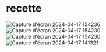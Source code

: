 # recette
![Capture d'écran 2024-04-17 154236](https://github.com/mohars25/recette/assets/162590718/92f3cf21-3f95-4c29-90a9-ca41f8a5bcee)
![Capture d'écran 2024-04-17 154230](https://github.com/mohars25/recette/assets/162590718/66c2992c-06b6-4ce7-9ddc-34d15c9c5282)
![Capture d'écran 2024-04-17 154230](https://github.com/mohars25/recette/assets/162590718/8d5c925b-c35f-4fa9-a3fa-b219831e4135)
![Capture d'écran 2024-04-17 141321](https://github.com/mohars25/recette/assets/162590718/0c7bcb10-e00c-4648-80a4-a04cef58fbe4)
